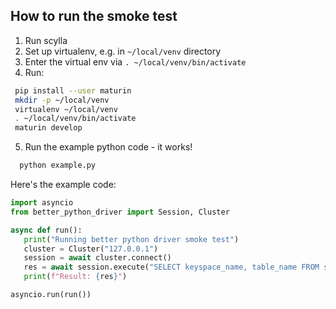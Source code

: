 ## How to run the smoke test

1. Run scylla
2. Set up virtualenv, e.g. in `~/local/venv` directory
3. Enter the virtual env via `. ~/local/venv/bin/activate`
4. Run:
 ```bash
  pip install --user maturin
  mkdir -p ~/local/venv
  virtualenv ~/local/venv
  . ~/local/venv/bin/activate
  maturin develop
 ```
5. Run the example python code - it works!
```bash
  python example.py
```

Here's the example code:
 ```python
import asyncio
from better_python_driver import Session, Cluster

async def run():
    print("Running better python driver smoke test")
    cluster = Cluster("127.0.0.1")
    session = await cluster.connect()
    res = await session.execute("SELECT keyspace_name, table_name FROM system_schema.tables")
    print(f"Result: {res}")

asyncio.run(run())
 ```
